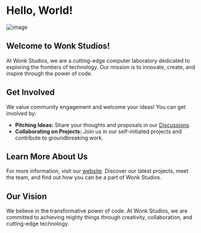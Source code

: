 # Hello, World!

![image](https://github.com/user-attachments/assets/39ed1baa-7916-43d8-b3aa-79ec6ca0a134)

## Welcome to Wonk Studios!

At Wonk Studios, we are a cutting-edge computer laboratory dedicated to exploring the frontiers of technology. Our mission is to innovate, create, and inspire through the power of code.

## Get Involved

We value community engagement and welcome your ideas! You can get involved by:
- **Pitching Ideas:** Share your thoughts and proposals in our [Discussions](https://github.com/Wonk-studios/.github/discussions).
- **Collaborating on Projects:** Join us in our self-initiated projects and contribute to groundbreaking work.

## Learn More About Us

For more information, visit our [website](https://wonk.app). Discover our latest projects, meet the team, and find out how you can be a part of Wonk Studios.

## Our Vision

We believe in the transformative power of code. At Wonk Studios, we are committed to achieving mighty things through creativity, collaboration, and cutting-edge technology.
